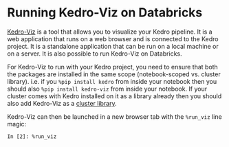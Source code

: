 # Running Kedro-Viz on Databricks

[Kedro-Viz](../visualisation/kedro-viz_visualisation.md) is a tool that allows you to visualize your Kedro pipeline. It is a web application that runs on a web browser and is connected to the Kedro project. It is a standalone application that can be run on a local machine or on a server. It is also possible to run Kedro-Viz on Databricks.

For Kedro-Viz to run with your Kedro project, you need to ensure that both the packages are installed in the same scope (notebook-scoped vs. cluster library). i.e. if you `%pip install kedro` from inside your notebook then you should also `%pip install kedro-viz` from inside your notebook.
If your cluster comes with Kedro installed on it as a library already then you should also add Kedro-Viz as a [cluster library](https://docs.microsoft.com/en-us/azure/databricks/libraries/cluster-libraries).

Kedro-Viz can then be launched in a new browser tab with the `%run_viz` line magic:
```ipython
In [2]: %run_viz
```